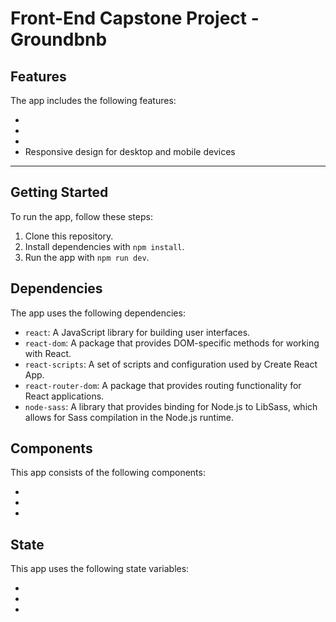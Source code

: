 # Front-End Capstone Project - Groundbnb

<Description>

## Features

The app includes the following features:

-
-
-
- Responsive design for desktop and mobile devices

---

## Getting Started

To run the app, follow these steps:

1. Clone this repository.
2. Install dependencies with `npm install`.
3. Run the app with `npm run dev`.

## Dependencies

The app uses the following dependencies:

- `react`: A JavaScript library for building user interfaces.
- `react-dom`: A package that provides DOM-specific methods for working with React.
- `react-scripts`: A set of scripts and configuration used by Create React App.
- `react-router-dom`: A package that provides routing functionality for React applications.
- `node-sass`: A library that provides binding for Node.js to LibSass, which allows for Sass compilation in the Node.js runtime.

## Components

This app consists of the following components:

-
-
-

## State

This app uses the following state variables:

-
-
-
